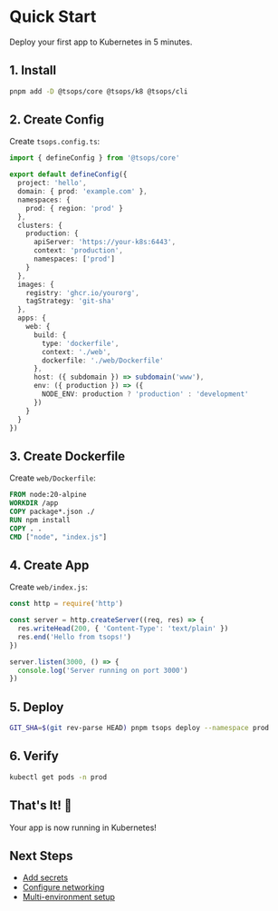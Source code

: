 # Quick Start

Deploy your first app to Kubernetes in 5 minutes.

## 1. Install

```bash
pnpm add -D @tsops/core @tsops/k8 @tsops/cli
```

## 2. Create Config

Create `tsops.config.ts`:

```typescript
import { defineConfig } from '@tsops/core'

export default defineConfig({
  project: 'hello',
  domain: { prod: 'example.com' },
  namespaces: {
    prod: { region: 'prod' }
  },
  clusters: {
    production: {
      apiServer: 'https://your-k8s:6443',
      context: 'production',
      namespaces: ['prod']
    }
  },
  images: {
    registry: 'ghcr.io/yourorg',
    tagStrategy: 'git-sha'
  },
  apps: {
    web: {
      build: {
        type: 'dockerfile',
        context: './web',
        dockerfile: './web/Dockerfile'
      },
      host: ({ subdomain }) => subdomain('www'),
      env: ({ production }) => ({
        NODE_ENV: production ? 'production' : 'development'
      })
    }
  }
})
```

## 3. Create Dockerfile

Create `web/Dockerfile`:

```dockerfile
FROM node:20-alpine
WORKDIR /app
COPY package*.json ./
RUN npm install
COPY . .
CMD ["node", "index.js"]
```

## 4. Create App

Create `web/index.js`:

```javascript
const http = require('http')

const server = http.createServer((req, res) => {
  res.writeHead(200, { 'Content-Type': 'text/plain' })
  res.end('Hello from tsops!')
})

server.listen(3000, () => {
  console.log('Server running on port 3000')
})
```

## 5. Deploy

```bash
GIT_SHA=$(git rev-parse HEAD) pnpm tsops deploy --namespace prod
```

## 6. Verify

```bash
kubectl get pods -n prod
```

## That's It! 🎉

Your app is now running in Kubernetes!

## Next Steps

- [Add secrets](/guide/secrets)
- [Configure networking](/guide/networking)
- [Multi-environment setup](/guide/multi-environment)


